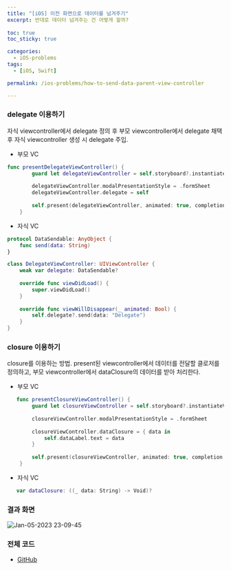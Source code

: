 ```yaml
---
title: "[iOS] 이전 화면으로 데이터를 넘겨주기"
excerpt: 반대로 데이터 넘겨주는 건 어떻게 할까?
  
toc: true
toc_sticky: true

categories:
  - iOS-problems
tags:
  - [iOS, Swift]

permalink: /ios-problems/how-to-send-data-parent-view-controller

---
```

### delegate 이용하기
자식 viewcontroller에서 delegate 정의 후 부모 viewcontroller에서 delegate 채택 후 자식 viewcontroller 생성 시 delegate 주입.

- 부모 VC
```swift
func presentDelegateViewController() {
        guard let delegateViewController = self.storyboard?.instantiateViewController(withIdentifier: "DelegateViewController") as? DelegateViewController else { return }
        
        delegateViewController.modalPresentationStyle = .formSheet
        delegateViewController.delegate = self
        
        self.present(delegateViewController, animated: true, completion: nil)
    }
```

- 자식 VC
```swift
protocol DataSendable: AnyObject {
    func send(data: String)
}

class DelegateViewController: UIViewController {
    weak var delegate: DataSendable?
    
    override func viewDidLoad() {
        super.viewDidLoad()
    }
    
    override func viewWillDisappear(_ animated: Bool) {
        self.delegate?.send(data: "Delegate")
    }
}

```
### closure 이용하기

closure를 이용하는 방법.
present된 viewcontroller에서 데이터를 전달할 클로저를 정의하고, 부모 viewcontroller에서 dataClosure의 데이터를 받아 처리한다.

- 부모 VC
```swift
   func presentClosureViewController() {
        guard let closureViewController = self.storyboard?.instantiateViewController(withIdentifier: "ClosureViewController") as? ClosureViewController else { return }
        
        closureViewController.modalPresentationStyle = .formSheet
        
        closureViewController.dataClosure = { data in
            self.dataLabel.text = data
        }
        
        self.present(closureViewController, animated: true, completion: nil)
    }
```

- 자식 VC
```swift
   var dataClosure: ((_ data: String) -> Void)?
```

### 결과 화면
![Jan-05-2023 23-09-45](https://user-images.githubusercontent.com/22000470/210799495-985ce3fc-73c4-4eca-9848-57e53741389d.gif)


### 전체 코드
- [GitHub](https://github.com/eunjooChoi/DataSendToPresentingViewController)
